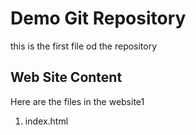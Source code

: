 # Demo Git Repository

this is the first file od the repository

## Web Site Content

Here are the files in the website1

1. index.html